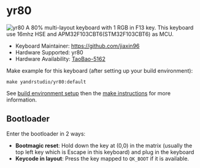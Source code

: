 # yr80

![yr80](https://i.imgur.com/bNsbo0qh.png)
A 80% multi-layout keyboard with 1 RGB in F13 key.
This keyboard use 16mhz HSE and APM32F103CBT6(STM32F103CBT6) as MCU.

- Keyboard Maintainer: https://github.com/jiaxin96
- Hardware Supported: yr80
- Hardware Availability: [TaoBao-5162](https://item.taobao.com/item.htm?id=673317975633)

Make example for this keyboard (after setting up your build environment):

    make yandrstudio/yr80:default

See [build environment setup](https://docs.qmk.fm/#/getting_started_build_tools) then the [make instructions](https://docs.qmk.fm/#/getting_started_make_guide) for more information.

## Bootloader

Enter the bootloader in 2 ways:

- **Bootmagic reset**: Hold down the key at (0,0) in the matrix (usually the top left key which is Escape in this keyboard) and plug in the keyboard
- **Keycode in layout**: Press the key mapped to `QK_BOOT` if it is available.
